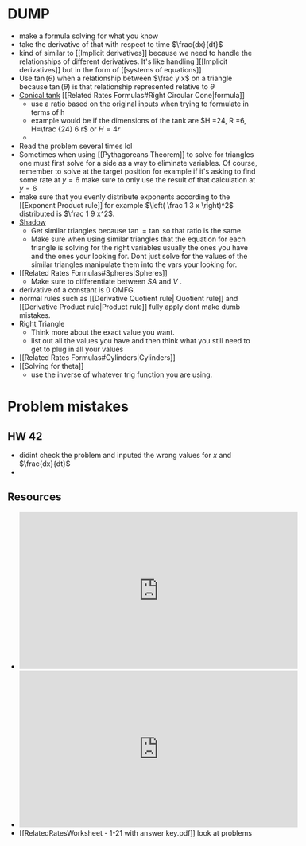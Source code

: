 
# DUMP
- make a formula solving for what you know
- take the derivative of that with respect to time $\frac{dx}{dt}$
- kind of similar to [[Implicit derivatives]] because we need to handle the relationships of different derivatives. It's like handling ][[Implicit derivatives]] but in the form of [[systems of equations]]
- Use $\tan(\theta)$ when a relationship between $\frac y x$ on a triangle because $\tan(\theta)$ is that relationship represented relative to $\theta$   
- [Conical tank](https://youtu.be/ps-r4nti5Go?t=3022) [[Related Rates Formulas#Right Circular Cone|formula]]
	- use a ratio based on the original inputs when trying to formulate in terms of h 
	- example would be if the dimensions of the tank are $H =24, R =6, H=\frac {24} 6 r$ or $H = 4r$
	- 
- Read the problem several times lol
- Sometimes when using [[Pythagoreans Theorem]] to solve for triangles one must first solve for a side as a way to eliminate variables. Of course, remember to solve at the target position for example if it's asking to find some rate at $y=6$ make sure to only use the result of that calculation at $y = 6$ 
- make sure that you evenly distribute exponents  according to the [[Exponent Product rule]] for example $\left( \frac 1 3 x \right)^2$ distributed is $\frac 1 9 x^2$.
- [Shadow](https://youtu.be/ps-r4nti5Go?t=3532) 
	- Get similar triangles because $\tan = \tan$ so that ratio is the same.
	- Make sure when using similar triangles that the equation for each triangle is solving for the right variables usually the ones you have and the ones your looking for. Dont just solve for the values of the similar triangles manipulate them into the vars your looking for.
- [[Related Rates Formulas#Spheres|Spheres]]  
	- Make sure to differentiate between $SA$ and $V$ . 
- derivative of a constant is 0 OMFG.
- normal rules such as [[Derivative Quotient rule| Quotient rule]] and [[Derivative Product rule|Product rule]] fully apply dont make dumb mistakes.
- Right Triangle
	- Think more about the exact value you want.
	- list out all the values you have and then think what you still need to get to plug in all your values 
- [[Related Rates Formulas#Cylinders|Cylinders]] 
- [[Solving for theta]]
	- use the inverse of whatever trig function you are using.


# Problem mistakes

## HW 42
- didint check the problem and inputed the wrong values for $x$ and $\frac{dx}{dt}$
- 





## Resources
- <iframe width="560" height="315" src="https://www.youtube.com/embed/I9mVUo-bhM8?si=p_JW0S2lWADVzPFM" title="YouTube video player" frameborder="0" allow="accelerometer; autoplay; clipboard-write; encrypted-media; gyroscope; picture-in-picture; web-share" allowfullscreen></iframe>
- <iframe width="560" height="315" src="https://www.youtube.com/embed/ps-r4nti5Go?si=A-IUg6gjn9FvJoV1" title="YouTube video player" frameborder="0" allow="accelerometer; autoplay; clipboard-write; encrypted-media; gyroscope; picture-in-picture; web-share" allowfullscreen></iframe>
- [[RelatedRatesWorksheet - 1-21  with answer key.pdf]] look at problems
